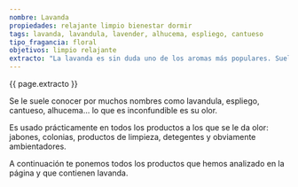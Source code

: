 ```yaml
---
nombre: Lavanda
propiedades: relajante limpio bienestar dormir
tags: lavanda, lavandula, lavender, alhucema, espliego, cantueso
tipo_fragancia: floral
objetivos: limpio relajante
extracto: "La lavanda es sin duda uno de los aromas más populares. Suele asociarse a sensaciones que transmiten limpieza y bienestar."
---
```

<p>{{ page.extracto }} </p>
<p>Se le suele conocer por muchos nombres como lavandula, espliego, cantueso, alhucema... lo que es inconfundible es su olor.</p>
<p>Es usado prácticamente en todos los productos a los que se le da olor: jabones, colonias, productos de limpieza, detegentes y obviamente ambientadores.</p>
<p>A continuación te ponemos todos los productos que hemos analizado en la página y que contienen lavanda.</p>